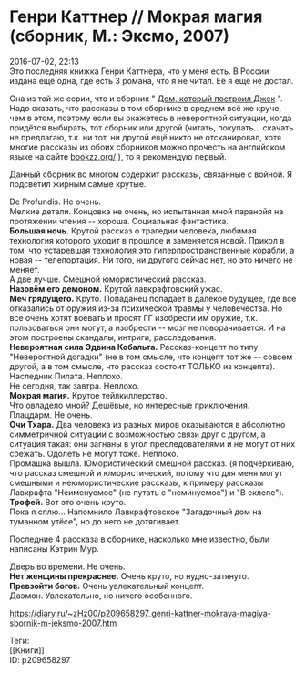 Генри Каттнер // Мокрая магия (сборник, М.: Эксмо, 2007)
=========================================================

   
 2016-07-02, 22:13   
  Это последняя книжка Генри Каттнера, что у меня есть. В России издана ещё одна, где есть 3 романа, что я не читал. Её я ещё не достал.   
   
 Она из той же серии, что и сборник "  [Дом, который построил Джек](Генри%20Каттнер%20%20Дом,%20который%20построил%20Джек%20(сборник))  ". Надо сказать, что рассказы в том сборнике в среднем всё же круче, чем в этом, поэтому если вы окажетесь в невероятной ситуации, когда придётся выбирать, тот сборник или другой (читать, покупать... скачать не предлагаю, т.к. ни тот, ни другой ещё никто не отсканировал, хотя многие рассказы из обоих сборников можно прочесть на английском языке на сайте  [bookzz.org/](http://bookzz.org/)  ), то я рекомендую первый.   
   
 Данный сборник во многом содержит рассказы, связанные с войной. Я подсветил жирным самые крутые.   
   
 De Profundis. Не очень.   
 Мелкие детали. Концовка не очень, но испытанная мной паранойя на протяжении чтения -- хороша. Социальная фантастика.   
  **Большая ночь.**  Крутой рассказ о трагедии человека, любимая технология которого уходит в прошлое и заменяется новой. Прикол в том, что устаревшая технология это гиперпространственные корабли, а новая -- телепортация. Ни того, ни другого сейчас нет, но это ничего не меняет.   
 А две лучше. Смешной юмористический рассказ.   
  **Назовём его демоном.**  Крутой лавкрафтовский ужас.   
  **Меч грядущего.**  Круто. Попаданец попадает в далёкое будущее, где все отказались от оружия из-за психической травмы у человечества. Но все очень хотят воевать и просят ГГ изобрести им оружие, т.к. пользоваться они могут, а изобрести -- мозг не поворачивается. И на этом построены скандалы, интриги, расследования.   
  **Невероятная сила Эдвина Кобальта.**  Рассказ-концепт по типу "Невероятной догадки" (не в том смысле, что концепт тот же -- совсем другой, а в том смысле, что рассказ состоит ТОЛЬКО из концепта).   
 Наследник Пилата. Неплохо.   
 Не сегодня, так завтра. Неплохо.   
  **Мокрая магия.**  Крутое тейлкиллерство.   
 Что овладело мной? Дешёвые, но интересные приключения.   
 Плацдарм. Не очень.   
  **Очи Тхара.**  Два человека из разных миров оказываются в абсолютно симметричной ситуации с возможностью связи друг с другом, а ситуация такая: они загнаны в угол преследователями и не могут от них сбежать. Одолеть не могут тоже. Неплохо.   
 Промашка вышла. Юмористический смешной рассказ. (я подчёркиваю, что рассказ смешной и юмористический, потому что для меня могут смешными и неюмористические рассказы, к примеру рассказы Лавкрафта "Неименуемое" (не путать с "неминуемое") и "В склепе").   
  **Трофей.**  Вот это очень круто.   
 Пока я сплю... Напомнило Лавкрафтовское "Загадочный дом на туманном утёсе", но до него не дотягивает.   
   
 Последние 4 рассказа в сборнике, насколько мне известно, были написаны Кэтрин Мур.   
   
 Дверь во времени. Не очень.   
  **Нет женщины прекраснее.**  Очень круто, но нудно-затянуто.   
  **Превзойти богов.**  Очень увлекательный концепт.   
 Даэмон. Увлекательно, но ничего особенного.   
    
 <https://diary.ru/~zHz00/p209658297_genri-kattner-mokraya-magiya-sbornik-m-jeksmo-2007.htm>   
   
 Теги:   
 [[Книги]]   
 ID: p209658297